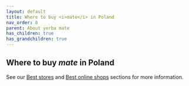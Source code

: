 ```yaml
---
layout: default
title: Where to buy <i>mate</i> in Poland
nav_order: 8
parent: About yerba mate
has_children: true
has_grandchildren: true
---
```



## Where to buy *mate* in Poland

See our [Best stores](docs/../L3-1.md) and [Best online shops](docs/../L3-2.md) sections for more information.
